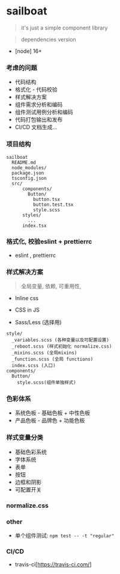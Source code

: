 
# sailboat
> it's just a simple component library

> dependencies version
  * [node] 16+
### 考虑的问题

- 代码结构
- 格式化 - 代码校验
- 样式解决方案
- 组件需求分析和编码
- 组件测试用例分析和编码
- 代码打包输出和发布
- CI/CD 文档生成...



### 项目结构

```JSX
sailboat
  README.md
  node_modules/
  package.json
  tsconfig.json
  src/
      components/
        Button/
          button.tsx
          button.test.tsx
          style.scss
      styles/
        ...
      index.tsx

```



### 格式化, 校验eslint + prettierrc
  - eslint , prettierrc

### 样式解决方案

> 全局变量, 依赖, 可重用性, 

- Inline css

    
- CSS in JS

    

    
- Sass/Less (选择用)

```JSX
style/
  _variables.scss (各种变量以及可配置设置)
  _reboot.scss (样式初始化 normalize.css)
  _mixins.scss (全局mixins)
  _function.scss (全局 functions)
  index.scss (入口)
components/
  Button/
    style.scss(组件单独样式)

```

### 色彩体系

- 系统色板 - 基础色板  + 中性色板
- 产品色板 - 品牌色  + 功能色板

### 样式变量分类

- 基础色彩系统
- 字体系统
- 表单
- 按钮
- 边框和阴影
- 可配置开关

### normalize.css

  
### other
* 单个组件测试: `npm test -- -t "regular"`


### CI/CD
* travis-ci[https://travis-ci.com/]
